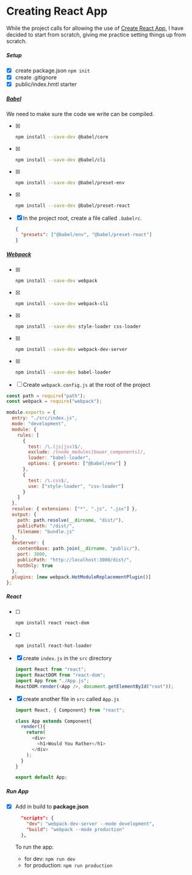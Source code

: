 # Creating React App

While the project calls for allowing the use of [Create React App](https://github.com/facebook/create-react-app), I have decided to start from scratch, giving me practice setting things up from scratch.

##### Setup

- [x] create package.json `npm init`
- [x] create .gitignore
- [x] public/index.hmtl starter

##### [Babel](https://babeljs.io/docs/en/next/babel-preset-react)

We need to make sure the code we write can be compiled.

- [x] ```bash
  npm install --save-dev @babel/core
  ```
  
- [x] ```bash
  npm install --save-dev @babel/cli
  ```
  
- [x] ```bash
  npm install --save-dev @babel/preset-env
  ```

- [x] ```bash
  npm install --save-dev @babel/preset-react
  ```

- [x] In the project root, create a file called `.babelrc`.

  ```json
  {
    "presets": ["@babel/env", "@babel/preset-react"]
  }
  ```

  

##### [Webpack](https://webpack.js.org/guides/installation/)



- [x] ```bash
  npm install --save-dev webpack
  ```

- [x] ```bash
  npm install --save-dev webpack-cli
  ```

- [x] ```bash
  npm install --save-dev style-loader css-loader
  ```

- [x] ```bash
  npm install --save-dev webpack-dev-server
  ```

- [x] ```bash
  npm install --save-dev babel-loader
  ```

- [ ] Create `webpack.config.js` at the root of the project

```js
const path = require("path");
const webpack = require("webpack");

module.exports = {
  entry: "./src/index.js",
  mode: "development",
  module: {
    rules: [
      {
        test: /\.(js|jsx)$/,
        exclude: /(node_modules|bower_components)/,
        loader: "babel-loader",
        options: { presets: ["@babel/env"] }
      },
      {
        test: /\.css$/,
        use: ["style-loader", "css-loader"]
      }
    ]
  },
  resolve: { extensions: ["*", ".js", ".jsx"] },
  output: {
    path: path.resolve(__dirname, "dist/"),
    publicPath: "/dist/",
    filename: "bundle.js"
  },
  devServer: {
    contentBase: path.join(__dirname, "public/"),
    port: 3000,
    publicPath: "http://localhost:3000/dist/",
    hotOnly: true
  },
  plugins: [new webpack.HotModuleReplacementPlugin()]
};
```

##### React

- [ ] ```bash
  npm install react react-dom
  ```

- [ ] ```bash
  npm install react-hot-loader
  ```

- [x] create `index.js` in the `src` directory

  ```js
  import React from "react";
  import ReactDOM from "react-dom";
  import App from "./App.js";
  ReactDOM.render(<App />, document.getElementById("root"));
  ```

- [x] create another file in `src` called `App.js`

  ```js
  import React, { Component} from "react";
  
  class App extends Component{
    render(){
      return(
        <div>
          <h1>Would You Rather</h1>
        </div>
      );
    }
  }
  
  export default App;
  ```

  

##### Run App

- [x] Add in build to **package.json**

  ```json
    "scripts": {
      "dev": "webpack-dev-server --mode development",
      "build": "webpack --mode production"
    },
  ```

  To run the app:

  - for dev: `npm run dev`
  - for production: `npm run production`
